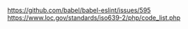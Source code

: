 https://github.com/babel/babel-eslint/issues/595
https://www.loc.gov/standards/iso639-2/php/code_list.php
